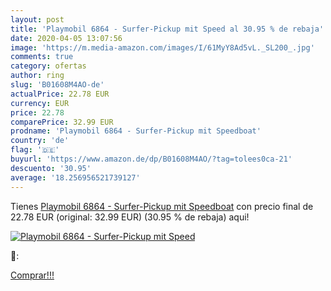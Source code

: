 ```yaml
---
layout: post
title: 'Playmobil 6864 - Surfer-Pickup mit Speed al 30.95 % de rebaja'
date: 2020-04-05 13:07:56
image: 'https://m.media-amazon.com/images/I/61MyY8Ad5vL._SL200_.jpg'
comments: true
category: ofertas
author: ring
slug: 'B01608M4AO-de'
actualPrice: 22.78 EUR
currency: EUR
price: 22.78
comparePrice: 32.99 EUR
prodname: 'Playmobil 6864 - Surfer-Pickup mit Speedboat'
country: 'de'
flag: '🇩🇪'
buyurl: 'https://www.amazon.de/dp/B01608M4AO/?tag=tolees0ca-21'
descuento: '30.95'
average: '18.256956521739127'
---
```


Tienes [Playmobil 6864 - Surfer-Pickup mit Speedboat](https://www.amazon.de/dp/B01608M4AO/?tag=tolees0ca-21) con precio final de  22.78 EUR (original: 32.99 EUR) (30.95 %  de rebaja) aqui!

[![Playmobil 6864 - Surfer-Pickup mit Speed](https://m.media-amazon.com/images/I/61MyY8Ad5vL._SL200_.jpg)](https://www.amazon.de/dp/B01608M4AO/?tag=tolees0ca-21)

🔎:


[Comprar!!!](https://www.amazon.de/dp/B01608M4AO/?tag=tolees0ca-21)

